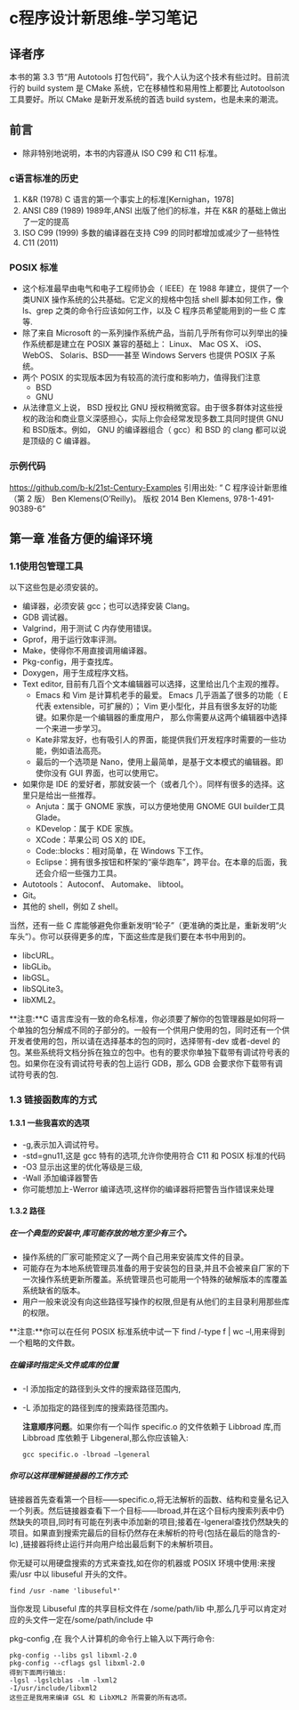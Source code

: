 # c程序设计新思维-学习笔记

## 译者序

本书的第 3.3 节“用 Autotools 打包代码”，我个人认为这个技术有些过时。目前流行的 build system 是 CMake 系统，它在移植性和易用性上都要比 Autotoolson工具要好。所以 CMake 是新开发系统的首选 build system，也是未来的潮流。

## 前言

- 除非特别地说明，本书的内容遵从 ISO C99 和 C11 标准。

### c语言标准的历史

1. K&R (1978) C 语言的第一个事实上的标准[Kernighan，1978]
2. ANSI C89 (1989) 1989年,ANSI 出版了他们的标准，并在 K&R 的基础上做出了一定的提高
3. ISO C99 (1999) 多数的编译器在支持 C99 的同时都增加或减少了一些特性
4. C11 (2011)

### POSIX 标准

- 这个标准最早由电气和电子工程师协会（ IEEE）在 1988 年建立，提供了一个类UNIX 操作系统的公共基础。它定义的规格中包括 shell 脚本如何工作，像 ls、grep 之类的命令行应该如何工作，以及 C 程序员希望能用到的一些 C 库等.
- 除了来自 Microsoft 的一系列操作系统产品，当前几乎所有你可以列举出的操作系统都是建立在 POSIX 兼容的基础上： Linux、 Mac OS X、 iOS、 WebOS、 Solaris、BSD——甚至 Windows Servers 也提供 POSIX 子系统。
- 两个 POSIX 的实现版本因为有较高的流行度和影响力，值得我们注意
  - BSD
  - GNU
- 从法律意义上说， BSD 授权比 GNU 授权稍微宽容。由于很多群体对这些授权的政治和商业意义深感担心，实际上你会经常发现多数工具同时提供 GNU和 BSD版本。例如， GNU 的编译器组合（ gcc）和 BSD 的 clang 都可以说是顶级的 C 编译器。

### 示例代码

<https://github.com/b-k/21st-Century-Examples>
引用出处:
  “ C 程序设计新思维（第 2 版） Ben Klemens(O’Reilly)。 版权 2014 Ben Klemens, 978-1-491-90389-6”

## 第一章 准备方便的编译环境

### 1.1使用包管理工具

以下这些包是必须安装的。
- 编译器，必须安装 gcc；也可以选择安装 Clang。
- GDB 调试器。
- Valgrind，用于测试 C 内存使用错误。
- Gprof，用于运行效率评测。
- Make，使得你不用直接调用编译器。
- Pkg-config，用于查找库。
- Doxygen，用于生成程序文档。
- Text editor, 目前有几百个文本编辑器可以选择，这里给出几个主观的推荐。
  - Emacs 和 Vim 是计算机老手的最爱。 Emacs 几乎涵盖了很多的功能（ E代表 extensible，可扩展的）； Vim 更小型化，并且有很多友好的功能键。如果你是一个编辑器的重度用户， 那么你需要从这两个编辑器中选择一个来进一步学习。
  - Kate非常友好，也有吸引人的界面，能提供我们开发程序时需要的一些功能，例如语法高亮。
  - 最后的一个选项是 Nano，使用上最简单，是基于文本模式的编辑器。即使你没有 GUI 界面，也可以使用它。
- 如果你是 IDE 的爱好者，那就安装一个（或者几个）。同样有很多的选择。这里只是给出一些推荐。
  - Anjuta：属于 GNOME 家族，可以方便地使用 GNOME GUI builder工具Glade。
  - KDevelop：属于 KDE 家族。
  - XCode：苹果公司 OS X的 IDE。
  - Code::blocks：相对简单，在 Windows 下工作。
  - Eclipse：拥有很多按钮和杯架的“豪华跑车”，跨平台。在本章的后面，我还会介绍一些强力工具。
- Autotools： Autoconf、 Automake、 libtool。
- Git。
- 其他的 shell，例如 Z shell。

当然，还有一些 C 库能够避免你重新发明“轮子”（更准确的类比是，重新发明“火
车头”）。你可以获得更多的库，下面这些库是我们要在本书中用到的。
- libcURL。
- libGLib。
- libGSL。
- libSQLite3。
- libXML2。

**注意:**C 语言库没有一致的命名标准，你必须要了解你的包管理器是如何将一个单独的包分解成不同的子部分的。一般有一个供用户使用的包，同时还有一个供开发者使用的包，所以请在选择基本的包的同时，选择带有-dev 或者-devel 的包。某些系统将文档分拆在独立的包中。也有的要求你单独下载带有调试符号表的包。如果你在没有调试符号表的包上运行 GDB，那么 GDB 会要求你下载带有调试符号表的包.

### 1.3 链接函数库的方式

#### 1.3.1 一些我喜欢的选项

- -g,表示加入调试符号。
- -std=gnu11,这是 gcc 特有的选项,允许你使用符合 C11 和 POSIX 标准的代码
- -O3 显示出这里的优化等级是三级,
- -Wall 添加编译器警告
- 你可能想加上-Werror 编译选项,这样你的编译器将把警告当作错误来处理

#### 1.3.2 路径

##### 在一个典型的安装中,库可能存放的地方至少有三个。
  - 操作系统的厂家可能预定义了一两个自己用来安装库文件的目录。
  - 可能存在为本地系统管理员准备的用于安装包的目录,并且不会被来自厂家的下一次操作系统更新所覆盖。系统管理员也可能用一个特殊的破解版本的库覆盖系统缺省的版本。
  - 用户一般来说没有向这些路径写操作的权限,但是有从他们的主目录利用那些库的权限。
 
**注意:**你可以在任何 POSIX 标准系统中试一下 find /-type f | wc –l,用来得到一个粗略的文件数。
##### 在编译时指定头文件或库的位置
- -I 添加指定的路径到头文件的搜索路径范围内,
- -L 添加指定的路径到库的搜索路径范围内。

  **注意顺序问题**。如果你有一个叫作 specific.o 的文件依赖于 Libbroad 库,而Libbroad 库依赖于 Libgeneral,那么你应该输入:
    ```
    gcc specific.o -lbroad –lgeneral
    ```

##### 你可以这样理解链接器的工作方式:
链接器首先查看第一个目标——specific.o,将无法解析的函数、结构和变量名记入一个列表。然后链接器查看下一个目标——lbroad,并在这个目标内搜索列表中仍然缺失的项目,同时有可能在列表中添加新的项目;接着在-lgeneral查找仍然缺失的项目。如果直到搜索完最后的目标仍然存在未解析的符号(包括在最后的隐含的-lc) ,链接器将终止运行并向用户给出最后剩下的未解析项目。

你无疑可以用硬盘搜索的方式来查找,如在你的机器或 POSIX 环境中使用:来搜索/usr 中以 libuseful 开头的文件。
```
find /usr -name 'libuseful*'
```
当你发现 Libuseful 库的共享目标文件在
/some/path/lib 中,那么几乎可以肯定对应的头文件一定在/some/path/include 中

pkg-config
,在
我个人计算机的命令行上输入以下两行命令:
```
pkg-config --libs gsl libxml-2.0
pkg-config --cflags gsl libxml-2.0
得到下面两行输出:
-lgsl -lgslcblas -lm -lxml2
-I/usr/include/libxml2
这些正是我用来编译 GSL 和 LibXML2 所需要的所有选项。
```



